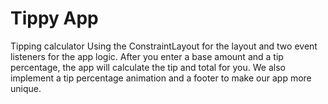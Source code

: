 # Tippy App
Tipping calculator
Using the ConstraintLayout for the layout and two event listeners for the app logic. After you enter a base amount and a tip percentage, the app will calculate the tip and total for you. We also implement a tip percentage animation and a footer to make our app more unique.
